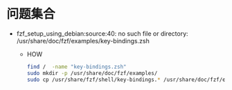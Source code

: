 # 问题集合

* fzf_setup_using_debian:source:40: no such file or directory: /usr/share/doc/fzf/examples/key-bindings.zsh

  * HOW

    ``` sh
    find /  -name "key-bindings.zsh"
    sudo mkdir -p /usr/share/doc/fzf/examples/
    sudo cp /usr/share/fzf/shell/key-bindings.* /usr/share/doc/fzf/examples
    ```
